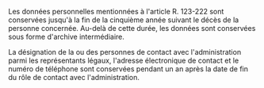 Les données personnelles mentionnées à l'article R. 123-222 sont conservées jusqu'à la fin de la cinquième année suivant le décès de la personne concernée. Au-delà de cette durée, les données sont conservées sous forme d'archive intermédiaire.   

  
La désignation de la ou des personnes de contact avec l'administration parmi les représentants légaux, l'adresse électronique de contact et le numéro de téléphone sont conservées pendant un an après la date de fin du rôle de contact avec l'administration.

